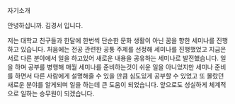 자기소개

안녕하십니까. 김경서 입니다.

저는 대학교 친구들과 한달에 한번씩 단순한 문화 생활이 아닌 꿈을 향한 세미나를 진행하고 있습니다. 
처음에는 전공 관련한 공통 주제를 선정해 세미나를 진행했었고 
지금은 서로 다른 분야에서 일을 하고있어 새로운 내용을 공유하는 세미나로 발전했습니다.
일을 하며 공부를 병행해 매월 세미나를 준비하는것이 쉬운 일을 아니었지만 
세미나 준비를 하면서 다른 사람에게 설명해줄 수 있을 만큼 심도있게 공부할 수 있었고 
또 몰랐던 새로운 분야를 알게되며 일을 하는데 큰 도움이 되었습니다.
앞으로도 성실하게 체계적으로 일하는 승무원이 되겠습니다.
